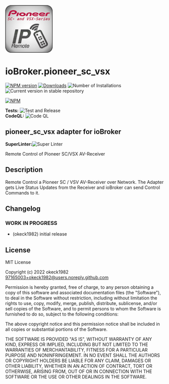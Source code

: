 <img src="admin/pioneer_sc_vsx.png" width="150px" alt="Logo">

# ioBroker.pioneer_sc_vsx

[![NPM version](https://img.shields.io/npm/v/iobroker.pioneer_sc_vsx.svg)](https://www.npmjs.com/package/iobroker.pioneer_sc_vsx)
[![Downloads](https://img.shields.io/npm/dm/iobroker.pioneer_sc_vsx.svg)](https://www.npmjs.com/package/iobroker.pioneer_sc_vsx)
![Number of Installations](https://iobroker.live/badges/pioneer_sc_vsx-installed.svg)
![Current version in stable repository](https://iobroker.live/badges/pioneer_sc_vsx-stable.svg)

[![NPM](https://nodei.co/npm/iobroker.pioneer_sc_vsx.png?downloads=true)](https://nodei.co/npm/iobroker.pioneer_sc_vsx/)

**Tests:** ![Test and Release](https://github.com/okeck1982/ioBroker.pioneer_sc_vsx/workflows/Test%20and%20Release/badge.svg)<br/>
**CodeQL:** ![Code QL](https://github.com/okeck1982/ioBroker.pioneer_sc_vsx/workflows/CodeQL/badge.svg)
## pioneer_sc_vsx adapter for ioBroker
**SuperLinter:**![Super Linter](https://github.com/okeck1982/ioBroker.pioneer_sc_vsx/workflows/Lint%20Code%20Base/badge.svg)

Remote Control of Pioneer SC/VSX AV-Receiver

## Description
Remote Control a Pioneer SC / VSV AV-Receiver over Network.
The Adapter gets Live Status Updates from the Receiver and ioBroker can send Control Commands to it.

## Changelog
<!--
	Placeholder for the next version (at the beginning of the line):
	### **WORK IN PROGRESS**
-->

### **WORK IN PROGRESS**
* (okeck1982) initial release

## License
MIT License

Copyright (c) 2022 okeck1982 <97165003+okeck1982@users.noreply.github.com>

Permission is hereby granted, free of charge, to any person obtaining a copy
of this software and associated documentation files (the "Software"), to deal
in the Software without restriction, including without limitation the rights
to use, copy, modify, merge, publish, distribute, sublicense, and/or sell
copies of the Software, and to permit persons to whom the Software is
furnished to do so, subject to the following conditions:

The above copyright notice and this permission notice shall be included in all
copies or substantial portions of the Software.

THE SOFTWARE IS PROVIDED "AS IS", WITHOUT WARRANTY OF ANY KIND, EXPRESS OR
IMPLIED, INCLUDING BUT NOT LIMITED TO THE WARRANTIES OF MERCHANTABILITY,
FITNESS FOR A PARTICULAR PURPOSE AND NONINFRINGEMENT. IN NO EVENT SHALL THE
AUTHORS OR COPYRIGHT HOLDERS BE LIABLE FOR ANY CLAIM, DAMAGES OR OTHER
LIABILITY, WHETHER IN AN ACTION OF CONTRACT, TORT OR OTHERWISE, ARISING FROM,
OUT OF OR IN CONNECTION WITH THE SOFTWARE OR THE USE OR OTHER DEALINGS IN THE
SOFTWARE.
